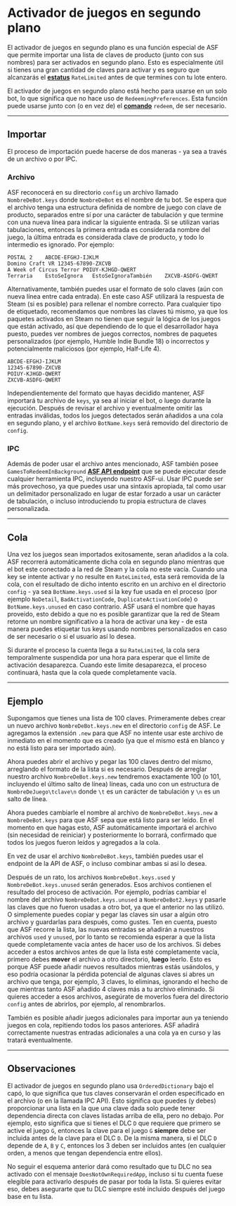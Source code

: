 # Activador de juegos en segundo plano

El activador de juegos en segundo plano es una función especial de ASF que permite importar una lista de claves de producto (junto con sus nombres) para ser activados en segundo plano. Esto es especialmente útil si tienes una gran cantidad de claves para activar y es seguro que alcanzarás el **[estatus](https://github.com/JustArchiNET/ArchiSteamFarm/wiki/FAQ#what-is-the-meaning-of-status-when-redeeming-a-key)** `RateLimited` antes de que termines con tu lote entero.

El activador de juegos en segundo plano está hecho para usarse en un solo bot, lo que significa que no hace uso de `RedeemingPreferences`. Esta función puede usarse junto con (o en vez de) el **[comando](https://github.com/JustArchiNET/ArchiSteamFarm/wiki/Commands)** `redeem`, de ser necesario.

* * *

## Importar

El proceso de importación puede hacerse de dos maneras - ya sea a través de un archivo o por IPC.

### Archivo

ASF reconocerá en su directorio `config` un archivo llamado `NombreDeBot.keys` donde `NombreDeBot` es el nombre de tu bot. Se espera que el archivo tenga una estructura definida de nombre de juego con clave de producto, separados entre sí por una carácter de tabulación y que termine con una nueva línea para indicar la siguiente entrada. Si se utilizan varias tabulaciones, entonces la primera entrada es considerada nombre del juego, la última entrada es considerada clave de producto, y todo lo intermedio es ignorado. Por ejemplo:

    POSTAL 2    ABCDE-EFGHJ-IJKLM
    Domino Craft VR 12345-67890-ZXCVB
    A Week of Circus Terror POIUY-KJHGD-QWERT
    Terraria    EstoSeIgnora   EstoSeIgnoraTambién    ZXCVB-ASDFG-QWERT
    

Alternativamente, también puedes usar el formato de solo claves (aún con nueva línea entre cada entrada). En este caso ASF utilizará la respuesta de Steam (si es posible) para rellenar el nombre correcto. Para cualquier tipo de etiquetado, recomendamos que nombres las claves tú mismo, ya que los paquetes activados en Steam no tienen que seguir la lógica de los juegos que están activado, así que dependiendo de lo que el desarrollador haya puesto, puedes ver nombres de juegos correctos, nombres de paquetes personalizados (por ejemplo, Humble Indie Bundle 18) o incorrectos y potencialmente maliciosos (por ejemplo, Half-Life 4).

    ABCDE-EFGHJ-IJKLM
    12345-67890-ZXCVB
    POIUY-KJHGD-QWERT
    ZXCVB-ASDFG-QWERT
    

Independientemente del formato que hayas decidido mantener, ASF importará tu archivo de `keys`, ya sea al iniciar el bot, o luego durante la ejecución. Después de revisar el archivo y eventualmente omitir las entradas inválidas, todos los juegos detectados serán añadidos a una cola en segundo plano, y el archivo `BotName.keys` será removido del directorio de `config`.

### IPC

Además de poder usar el archivo antes mencionado, ASF también posee `GamesToRedeemInBackground` **[ASF API endpoint](https://github.com/JustArchiNET/ArchiSteamFarm/wiki/IPC#asf-api)** que se puede ejecutar desde cualquier herramienta IPC, incluyendo nuestro ASF-ui. Usar IPC puede ser más provechoso, ya que puedes usar una sintaxis apropiada, tal como usar un delimitador personalizado en lugar de estar forzado a usar un carácter de tabulación, o incluso introduciendo tu propia estructura de claves personalizada.

* * *

## Cola

Una vez los juegos sean importados exitosamente, seran añadidos a la cola. ASF recorrerá automáticamente dicha cola en segundo plano mientras que el bot este conectado a la red de Steam y la cola no este vacía. Cuando una key se intente activar y no resulte en `RateLimited`, esta será removida de la cola, con el resultado de dicho intento escrito en un archivo en el directorio `config` - ya sea `BotName.keys.used` si la key fue usada en el proceso (por ejemplo `NoDetail`, `BadActivationCode`, `DuplicateActivationCode`) o `BotName.keys.unused` en caso contrario. ASF usará el nombre que hayas proveido, esto debido a que no es posible garantizar que la red de Steam retorne un nombre significativo a la hora de activar una key - de esta manera puedes etiquetar tus keys usando nombres personalizados en caso de ser necesario o si el usuario así lo desea.

Si durante el proceso la cuenta llega a su `RateLimited`, la cola sera temporalmente suspendida por una hora para esperar que el limite de activación desaparezca. Cuando este limite desaparezca, el proceso continuará, hasta que la cola quede completamente vacía.

* * *

## Ejemplo

Supongamos que tienes una lista de 100 claves. Primeramente debes crear un nuevo archivo `NombreDeBot.keys.new` en el directorio `config` de ASF. Le agregamos la extensión `.new` para que ASF no intente usar este archivo de inmediato en el momento que es creado (ya que el mismo está en blanco y no está listo para ser importado aún).

Ahora puedes abrir el archivo y pegar las 100 claves dentro del mismo, arreglando el formato de la lista si es necesario. Después de arreglar nuestro archivo `NombreDeBot.keys.new` tendremos exactamente 100 (o 101, incluyendo el último salto de línea) líneas, cada uno con un estructura de `NombreDeJuego\tclave\n` donde `\t` es un carácter de tabulación y `\n` es un salto de línea.

Ahora puedes cambiarle el nombre al archivo de `NombreDeBot.keys.new` a `NombreDeBot.keys` para que ASF sepa que está listo para ser leído. En el momento en que hagas esto, ASF automáticamente importará el archivo (sin necesidad de reiniciar) y posteriormente lo borrará, confirmado que todos los juegos fueron leídos y agregados a la cola.

En vez de usar el archivo `NombreDeBot.keys`, también puedes usar el endpoint de la API de ASF, o incluso combinar ambas si así lo desea.

Después de un rato, los archivos `NombreDeBot.keys.used` y `NombreDeBot.keys.unused` serán generados. Esos archivos contienen el resultado del proceso de activación. Por ejemplo, podrías cambiar el nombre del archivo `NombreDeBot.keys.unused` a `NombreDeBot2.keys` y pasarle las claves que no fueron usadas a otro bot, ya que el anterior no las utilizó. O simplemente puedes copiar y pegar las claves sin usar a algún otro archivo y guardarlas para después, como gustes. Ten en cuenta, puesto que ASF recorre la lista, las nuevas entradas se añadirán a nuestros archivos `used` y `unused`, por lo tanto se recomienda esperar a que la lista quede completamente vacía antes de hacer uso de los archivos. Si debes acceder a estos archivos antes de que la lista esté completamente vacía, primero debes **mover** el archivo a otro directorio, **luego** leerlo. Esto es porque ASF puede añadir nuevos resultados mientras estás usándolos, y eso podría ocasionar la pérdida potencial de algunas claves si abres un archivo que tenga, por ejemplo, 3 claves, lo eliminas, ignorando el hecho de que mientras tanto ASF añadido 4 claves más a tu archivo eliminado. Si quieres acceder a esos archivos, asegúrate de moverlos fuera del directorio `config` antes de abrirlos, por ejemplo, al renombrarlos.

También es posible añadir juegos adicionales para importar aun ya teniendo juegos en cola, repitiendo todos los pasos anteriores. ASF añadirá correctamente nuestras entradas adicionales a una cola ya en curso y las tratará eventualmente.

* * *

## Observaciones

El activador de juegos en segundo plano usa `OrderedDictionary` bajo el capó, lo que significa que tus claves conservarán el orden especificado en el archivo (o en la llamada IPC API). Esto significa que puedes (y debes) proporcionar una lista en la que una clave dada solo puede tener dependencia directa con claves listadas arriba de ella, pero no debajo. Por ejemplo, esto significa que si tienes el DLC `D` que requiere que primero se active el juego `G`, entonces la clave para el juego `G` **siempre** debe ser incluida antes de la clave para el DLC `D`. De la misma manera, si el DLC `D` depende de `A`, `B` y `C`, entonces los 3 deben ser incluidos antes (en cualquier orden, a menos que tengan dependencia entre ellos).

No seguir el esquema anterior dará como resultado que tu DLC no sea activado con el mensaje `DoesNotOwnRequiredApp`, incluso si tu cuenta fuese elegible para activarlo después de pasar por toda la lista. Si quieres evitar eso, debes asegurarte que tu DLC siempre esté incluido después del juego base en tu lista.